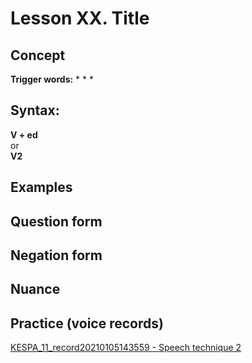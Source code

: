 # Lesson XX. Title

## Concept



**Trigger words:**
* 
* 
* 


## Syntax:

**V + ed**  
or  
**V2**


## Examples



## Question form



## Negation form



## Nuance



## Practice (voice records)

[KESPA_11_record20210105143559 - Speech technique 2](https://)

